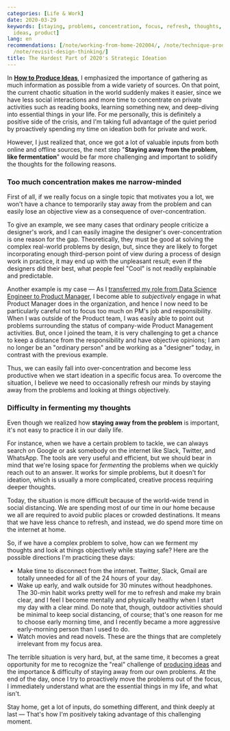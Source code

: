 ```yaml
---
categories: [Life & Work]
date: 2020-03-29
keywords: [staying, problems, concentration, focus, refresh, thoughts, ideation, things,
  ideas, product]
lang: en
recommendations: [/note/working-from-home-202004/, /note/technique-producing-ideas/,
  /note/revisit-design-thinking/]
title: The Hardest Part of 2020's Strategic Ideation
---
```


In **[How to Produce Ideas](/note/technique-producing-ideas)**, I emphasized the importance of gathering as much information as possible from a wide variety of sources. On that point, the current chaotic situation in the world suddenly makes it easier, since we have less social interactions and more time to concentrate on private activities such as reading books, learning something new, and deep-diving into essential things in your life. For me personally, this is definitely a positive side of the crisis, and I'm taking full advantage of the quiet period by proactively spending my time on ideation both for private and work.

However, I just realized that, once we got a lot of valuable inputs from both online and offline sources, the next step "**Staying away from the problem, like fermentation**" would be far more challenging and important to solidify the thoughts for the following reasons.

### Too much concentration makes me narrow-minded

First of all, if we really focus on a single topic that motivates you a lot, we won't have a chance to temporarily stay away from the problem and can easily lose an objective view as a consequence of over-concentration. 

To give an example, we see many cases that ordinary people criticize a designer's work, and I can easily imagine the designer's over-concentration is one reason for the gap. Theoretically, they must be good at solving the complex real-world problems by design, but, since they are likely to forget incorporating enough third-person point of view during a process of design work in practice, it may end up with the unpleasant result; even if the designers did their best, what people feel "Cool" is not readily explainable and predictable.

Another example is my case &mdash; As I [transferred my role from Data Science Engineer to Product Manager](/note/becoming-a-product-manager/), I become able to *subjectively* engage in what Product Manager does in the organization, and hence I now need to be particularly careful not to focus too much on PM's job and responsibility. When I was outside of the Product team, I was easily able to point out problems surrounding the status of company-wide Product Management activities. But, once I joined the team, it is very challenging to get a chance to keep a distance from the responsibility and have objective opinions; I am no longer be an "ordinary person" and be working as a "designer" today, in contrast with the previous example.

Thus, we can easily fall into over-concentration and become less productive when we start ideation in a specific focus area. To overcome the situation, I believe we need to occasionally refresh our minds by staying away from the problems and looking at things objectively.

### Difficulty in fermenting my thoughts

Even though we realized how **staying away from the problem** is important, it's not easy to practice it in our daily life.

For instance, when we have a certain problem to tackle, we can always search on Google or ask somebody on the internet like Slack, Twitter, and WhatsApp. The tools are very useful and efficient, but we should bear in mind that we're losing space for *fermenting* the problems when we quickly reach out to an answer. It works for simple problems, but it doesn't for ideation, which is usually a more complicated, creative process requiring deeper thoughts.

Today, the situation is more difficult because of the world-wide trend in social distancing. We are spending most of our time in our home because we all are required to avoid public places or crowded destinations. It means that we have less chance to refresh, and instead, we do spend more time on the internet at home. 

So, if we have a complex problem to solve, how can we ferment my thoughts and look at things objectively while staying safe? Here are the possible directions I'm practicing these days:

- Make time to disconnect from the internet. Twitter, Slack, Gmail are totally unneeded for all of the 24 hours of your day.
- Wake up early, and walk outside for 30 minutes without headphones. The 30-min habit works pretty well for me to refresh and make my brain clear, and I feel I become mentally and physically healthy when I start my day with a clear mind. Do note that, though, outdoor activities should be minimal to keep social distancing, of course; that's one reason for me to choose early morning time, and I recently became a more aggressive early-morning person than I used to do.
- Watch movies and read novels. These are the things that are completely irrelevant from my focus area.

The terrible situation is very hard, but, at the same time, it becomes a great opportunity for me to recognize the "real" challenge of [producing ideas](/note/technique-producing-ideas/) and the importance & difficulty of staying away from our own problems. At the end of the day, once I try to proactively move the problems out of the focus, I immediately understand what are the essential things in my life, and what isn't.

Stay home, get a lot of inputs, do something different, and think deeply at last &mdash; That's how I'm positively taking advantage of this challenging moment.